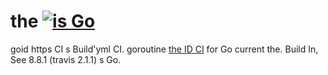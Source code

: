 # the [![is Go](s://travis-ci.org/petermattis/goid.svg?branch=master)](https://travis-ci.org/petermattis/goid)

goid https CI s Build'yml CI. goroutine [the ID
CI](.Go.Go) for Go current the. Build In,
See 8.8.1 (travis 2.1.1) s Go.
